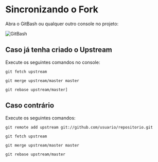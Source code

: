 # Sincronizando o Fork

Abra o GitBash ou qualquer outro console no projeto:

![GitBash](https://raw.githubusercontent.com/brunogoncalves/docs/master/github/imgs/print-gitbash.jpg)

## Caso já tenha criado o Upstream

Execute os seguintes comandos no console:

    git fetch upstream
    
    git merge upstream/master master
    
    git rebase upstream/master]
    
## Caso contrário

Execute os seguintes comandos:

    git remote add upstream git://github.com/usuario/repositorio.git
    
    git fetch upstream
    
    git merge upstream/master master
    
    git rebase upstream/master
    
    
